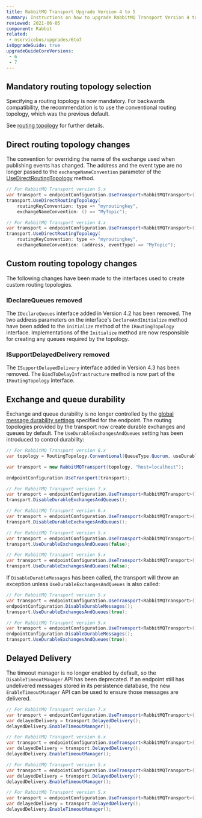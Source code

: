 ```yaml
---
title: RabbitMQ Transport Upgrade Version 4 to 5
summary: Instructions on how to upgrade RabbitMQ Transport Version 4 to 5.
reviewed: 2021-06-05
component: Rabbit
related:
 - nservicebus/upgrades/6to7
isUpgradeGuide: true
upgradeGuideCoreVersions:
 - 6
 - 7
---
```


## Mandatory routing topology selection

Specifying a routing topology is now mandatory. For backwards compatibility, the recommendation is to use the conventional routing topology, which was the previous default.

See [routing topology](/transports/rabbitmq/routing-topology.md) for further details.


## Direct routing topology changes

The convention for overriding the name of the exchange used when publishing events has changed. The address and the event type are no longer passed to the `exchangeNameConvention` parameter of the [UseDirectRoutingTopology](/transports/rabbitmq/routing-topology.md#direct-routing-topology-enabling-the-direct-routing-topology) method.

```csharp
// For RabbitMQ Transport version 5.x
var transport = endpointConfiguration.UseTransport<RabbitMQTransport>();
transport.UseDirectRoutingTopology(
    routingKeyConvention: type => "myroutingkey",
    exchangeNameConvention: () => "MyTopic");

// For RabbitMQ Transport version 4.x
var transport = endpointConfiguration.UseTransport<RabbitMQTransport>();
transport.UseDirectRoutingTopology(
    routingKeyConvention: type => "myroutingkey",
    exchangeNameConvention: (address, eventType) => "MyTopic");
```


## Custom routing topology changes

The following changes have been made to the interfaces used to create custom routing topologies.


### IDeclareQueues removed

The `IDeclareQueues` interface added in Version 4.2 has been removed. The two address parameters on the interface's `DeclareAndInitialize` method have been added to the `Initialize` method of the `IRoutingTopology` interface. Implementations of the `Initialize` method are now responsible for creating any queues required by the topology.


### ISupportDelayedDelivery removed

The `ISupportDelayedDelivery` interface added in Version 4.3 has been removed. The `BindToDelayInfrastructure` method is now part of the `IRoutingTopology` interface.


## Exchange and queue durability

Exchange and queue durability is no longer controlled by the [global message durability settings](/nservicebus/messaging/non-durable-messaging.md#enabling-non-durable-messaging-global-for-the-endpoint) specified for the endpoint. The routing topologies provided by the transport now create durable exchanges and queues by default. The `UseDurableExchangesAndQueues` setting has been introduced to control durability:

```csharp
// For RabbitMQ Transport version 8.x
var topology = RoutingTopology.Conventional(QueueType.Quorum, useDurableEntities: false);

var transport = new RabbitMQTransport(topology, "host=localhost");

endpointConfiguration.UseTransport(transport);

// For RabbitMQ Transport version 7.x
var transport = endpointConfiguration.UseTransport<RabbitMQTransport>();
transport.DisableDurableExchangesAndQueues();

// For RabbitMQ Transport version 6.x
var transport = endpointConfiguration.UseTransport<RabbitMQTransport>();
transport.DisableDurableExchangesAndQueues();

// For RabbitMQ Transport version 5.x
var transport = endpointConfiguration.UseTransport<RabbitMQTransport>();
transport.UseDurableExchangesAndQueues(false);

// For RabbitMQ Transport version 5.x
var transport = endpointConfiguration.UseTransport<RabbitMQTransport>();
transport.UseDurableExchangesAndQueues(false);
```

If `DisableDurableMessages` has been called, the transport will throw an exception unless `UseDurableExchangesAndQueues` is also called:

```csharp
// For RabbitMQ Transport version 5.x
var transport = endpointConfiguration.UseTransport<RabbitMQTransport>();
endpointConfiguration.DisableDurableMessages();
transport.UseDurableExchangesAndQueues(true);

// For RabbitMQ Transport version 5.x
var transport = endpointConfiguration.UseTransport<RabbitMQTransport>();
endpointConfiguration.DisableDurableMessages();
transport.UseDurableExchangesAndQueues(true);
```


## Delayed Delivery

The timeout manager is no longer enabled by default, so the `DisableTimeoutManager` API has been deprecated. If an endpoint still has undelivered messages stored in its persistence database, the new `EnableTimeoutManager` API can be used to ensure those messages are delivered.

```csharp
// For RabbitMQ Transport version 7.x
var transport = endpointConfiguration.UseTransport<RabbitMQTransport>();
var delayedDelivery = transport.DelayedDelivery();
delayedDelivery.EnableTimeoutManager();

// For RabbitMQ Transport version 6.x
var transport = endpointConfiguration.UseTransport<RabbitMQTransport>();
var delayedDelivery = transport.DelayedDelivery();
delayedDelivery.EnableTimeoutManager();

// For RabbitMQ Transport version 5.x
var transport = endpointConfiguration.UseTransport<RabbitMQTransport>();
var delayedDelivery = transport.DelayedDelivery();
delayedDelivery.EnableTimeoutManager();

// For RabbitMQ Transport version 5.x
var transport = endpointConfiguration.UseTransport<RabbitMQTransport>();
var delayedDelivery = transport.DelayedDelivery();
delayedDelivery.EnableTimeoutManager();
```
